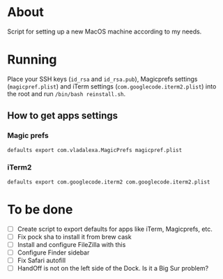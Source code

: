 # About
Script for setting up a new MacOS machine according to my needs.

# Running
Place your SSH keys (`id_rsa` and `id_rsa.pub`), Magicprefs settings (`magicpref.plist`) and iTerm settings (`com.googlecode.iterm2.plist`) into the root and run `/bin/bash reinstall.sh`.

## How to get apps settings

### Magic prefs
`defaults export com.vladalexa.MagicPrefs magicpref.plist`

### iTerm2
`defaults export com.googlecode.iterm2 com.googlecode.iterm2.plist`

# To be done
- [ ] Create script to export defaults for apps like iTerm, Magicprefs, etc.
- [ ] Fix pock sha to install it from brew cask
- [ ] Install and configure FileZilla with this
- [ ] Configure Finder sidebar
- [ ] Fix Safari autofill
- [ ] HandOff is not on the left side of the Dock. Is it a Big Sur problem?
